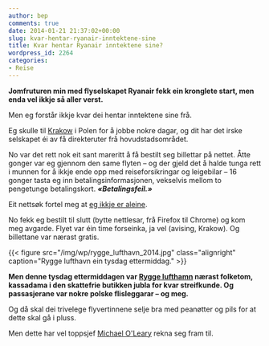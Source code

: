 ```yaml
---
author: bep
comments: true
date: 2014-01-21 21:37:02+00:00
slug: kvar-hentar-ryanair-inntektene-sine
title: Kvar hentar Ryanair inntektene sine?
wordpress_id: 2264
categories:
- Reise
---
```


**Jomfruturen min med flyselskapet Ryanair fekk ein kronglete start, men enda vel ikkje så aller verst.**

Men eg forstår ikkje kvar dei hentar inntektene sine frå.

<!--more-->

Eg skulle til [Krakow](http://nn.wikipedia.org/wiki/Krak%C3%B3w) i Polen for å jobbe nokre dagar, og dit har det irske selskapet éi av få direkteruter frå hovudstadsområdet.

No var det rett nok eit sant mareritt å få bestilt seg billettar på nettet. Åtte gonger var eg gjennom den same flyten – og der gjeld det å halde tunga rett i munnen for å ikkje ende opp med reiseforsikringar og leigebilar – 16 gonger tasta eg inn betalingsinformasjonen, vekselvis mellom to pengetunge betalingskort. _**«Betalingsfeil.»**_

Eit nettsøk fortel meg at [eg ikkje er aleine](http://ryanair.site-forums.com/t2965-payment-error).

No fekk eg bestilt til slutt (bytte nettlesar, frå Firefox til Chrome) og kom meg avgarde. Flyet var éin time forseinka, ja vel (avising, Krakow). Og billettane var nærast gratis.

{{< figure src="/img/wp/rygge_lufthavn_2014.jpg" class="alignright" caption="Rygge lufthavn ein tysdag ettermiddag." >}}

**Men denne tysdag ettermiddagen var [Rygge lufthamn](http://no.wikipedia.org/wiki/Moss_lufthavn,_Rygge) nærast folketom, kassadama i den skattefrie butikken jubla for kvar streifkunde. Og passasjerane var nokre polske flisleggarar – og meg.**

Og då skal dei trivelege flyvertinnene selje bra med peanøtter og pils for at dette skal gå i pluss.

Men dette har vel toppsjef [Michael O'Leary](http://www.dailymail.co.uk/news/article-2492534/Ryanair-boss-Michael-OLeary-Men-shouldnt-present-childbirth.html) rekna seg fram til.
